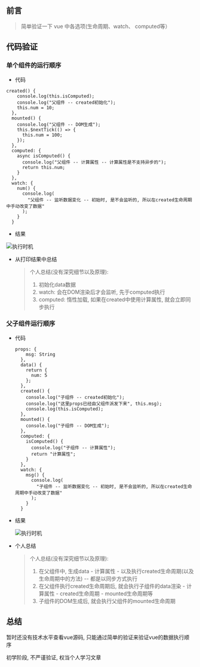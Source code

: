 ## 前言

> 简单验证一下 vue 中各选项(生命周期、watch、 computed等）

## 代码验证

### 单个组件的运行顺序

* 代码

``` vue
created() {
	console.log(this.isComputed);
    console.log("父组件 -- created初始化");
    this.num = 10;
  },
  mounted() {
    console.log("父组件 -- DOM生成");
    this.$nextTick(() => {
      this.num = 100;
    });
  },
  computed: {
    async isComputed() {
      console.log("父组件 -- 计算属性 -- 计算属性是不支持异步的");
      return this.num;
    }
  },
  watch: {
    num() {
      console.log(
        "父组件 -- 监听数据变化 -- 初始时, 是不会监听的, 所以在created生命周期中手动改变了数据"
      );
    }
  }
```

* 结果

![执行时机](../image/console.png '执行时机')

* 从打印结果中总结

  > 个人总结(没有深究细节以及原理): 
  >
  > 1. 初始化data数据
  > 2. watch: 会在DOM渲染后才会监听, 先于computed执行
  > 3. computed: 惰性加载, 如果在created中使用计算属性, 就会立即同步执行

### 父子组件运行顺序

* 代码

  ```vue
  props: {
      msg: String
    },
    data() {
      return {
        num: 5
      };
    },
    created() {
      console.log("子组件 -- created初始化");
      console.log("这里props已经由父组件派发下来", this.msg);
      console.log(this.isComputed);
    },
    mounted() {
      console.log("子组件 -- DOM生成");
    },
    computed: {
      isComputed() {
        console.log("子组件 -- 计算属性");
        return "计算属性";
      }
    },
    watch: {
      msg() {
        console.log(
          "子组件 -- 监听数据变化 -- 初始时, 是不会监听的, 所以在created生命周期中手动改变了数据"
        );
      }
    }
  ```

* 结果

  ![执行时机](../image/console1.png '执行时机')

* 个人总结

  > 个人总结(没有深究细节以及原理): 
  >
  > 1. 在父组件中, 生成data - 计算属性 - 以及执行created生命周期(以及生命周期中的方法)  -- 都是以同步方式执行
  > 2. 在父组件执行created生命周期后, 就会执行子组件的data渲染 - 计算属性 - created生命周期 - mounted生命周期等
  > 3. 子组件的DOM生成后, 就会执行父组件的mounted生命周期



## 总结

暂时还没有技术水平查看vue源码, 只能通过简单的验证来验证vue的数据执行顺序

初学阶段, 不严谨验证, 权当个人学习文章









